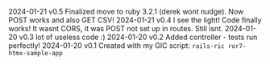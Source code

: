 2024-01-21  v0.5 Finalized move to ruby 3.2.1 (derek wont nudge). Now POST works and also GET CSV!
2024-01-21  v0.4 I see the light! Code finally works! It wasnt CORS, it was POST not set up in routes. Still isnt.
2024-01-20  v0.3 lot of useless code :)
2024-01-20  v0.2 Added controller - tests run perfectly!
2024-01-20  v0.1 Created with my GIC script: `rails-ric ror7-htmx-sample-app`
